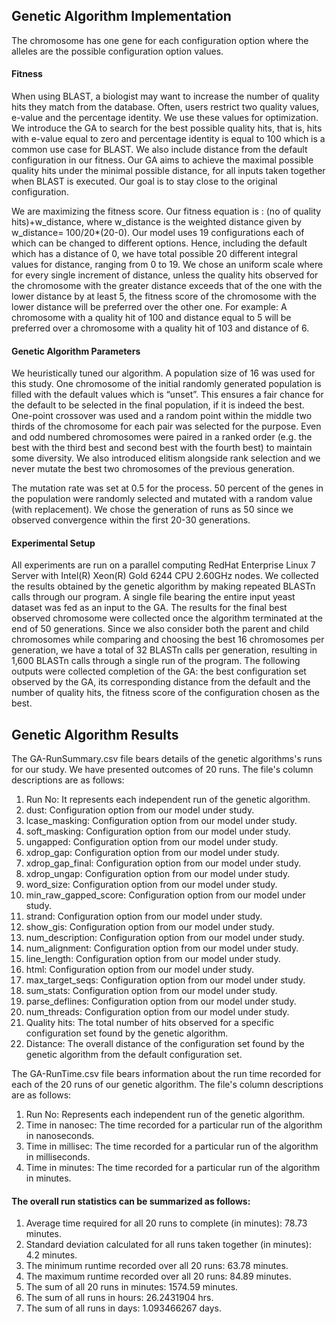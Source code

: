## Genetic Algorithm Implementation

The chromosome has one gene for each configuration option where the alleles are the possible configuration option values.

#### Fitness 
When using BLAST, a biologist may want to increase the number of quality hits they match from the database.  Often, users restrict two quality values, e-value and the percentage identity. We use these values for optimization. We introduce the GA to search for the best possible quality hits, that is, hits with e-value equal to zero and percentage identity is equal to 100 which is a common use case for BLAST. We also include distance from the default configuration in our fitness. Our GA aims to achieve the maximal possible quality hits under the minimal possible distance, for all inputs taken together when BLAST is executed. Our goal is to stay close to the original configuration.

We are maximizing the fitness score. Our fitness equation is : (no of quality hits)+w\_distance, where w\_distance is the weighted distance given by w\_distance= 100/20\*(20-0).  Our model uses 19 configurations each of which can be changed to different options. Hence, including the default which has a distance of 0, we have total possible 20 different integral values for distance, ranging from 0 to 19. We chose an uniform scale where for every single increment of distance, unless the quality hits observed for the chromosome with the greater distance exceeds that of the one with the lower distance by at least 5, the fitness score of the chromosome with the lower distance will be preferred over the other one.  For example: A chromosome with a quality hit of 100 and distance equal to 5 will be preferred over a chromosome with a quality hit of 103 and distance of 6.

#### Genetic Algorithm Parameters
We heuristically tuned our algorithm. A population size of 16 was used for this study. One chromosome of the initial randomly generated population is filled with the default values which is “unset”. This ensures a fair chance for the default to be selected in the final population, if it is indeed the best. One-point crossover was used and a random point within the middle two thirds of the chromosome for each pair was selected for the purpose. Even and odd numbered chromosomes were paired in a ranked order (e.g. the best with the third best and second best with the fourth best) to maintain some diversity. We also introduced elitism alongside rank selection and we never mutate the best two chromosomes of the previous generation. 

The mutation rate was set at 0.5 for the process. 50 percent of the genes in the population were randomly selected and mutated with a random value (with replacement). We chose the generation of runs as 50 since we observed convergence within the first 20-30 generations.


#### Experimental Setup
All experiments are run on a parallel computing RedHat Enterprise Linux 7 Server with Intel(R) Xeon(R) Gold 6244 CPU 2.60GHz nodes. We collected the results obtained by the genetic algorithm by making repeated BLASTn calls through our program. A single file bearing the entire input yeast dataset was fed as an input to the GA. The results for the final best observed chromosome were collected once the algorithm terminated at the end of 50 generations. Since we also consider both the parent and child chromosomes while comparing and choosing the best 16 chromosomes per generation, we have a total of 32 BLASTn calls per generation, resulting in 1,600 BLASTn calls through a single run of the program. The following outputs were collected completion of the GA: the best configuration set observed by the GA, its corresponding distance from the default and the number of quality hits, the fitness score of the configuration chosen as the best.


## Genetic Algorithm Results

The GA-RunSummary.csv file bears details of the genetic algorithms's runs for our study. We have presented outcomes of 20 runs. The file's column descriptions are as follows:
1. Run No: It represents each independent run of the genetic algorithm. 
2. dust: Configuration option from our model under study.
3. lcase_masking: Configuration option from our model under study.
4. soft_masking: Configuration option from our model under study.
5. ungapped: Configuration option from our model under study.
6. xdrop_gap: Configuration option from our model under study.
7. xdrop_gap_final: Configuration option from our model under study.
8. xdrop_ungap: Configuration option from our model under study.
9. word_size: Configuration option from our model under study.
10. min_raw_gapped_score: Configuration option from our model under study.	
11. strand: Configuration option from our model under study.
12. show_gis: Configuration option from our model under study.
13. num_description: Configuration option from our model under study.
14. num_alignment: Configuration option from our model under study.
15. line_length: Configuration option from our model under study.
16. html: Configuration option from our model under study.
17. max_target_seqs: Configuration option from our model under study.
18. sum_stats: Configuration option from our model under study.
19. parse_deflines: Configuration option from our model under study.
20. num_threads: Configuration option from our model under study.
21. Quality hits: The total number of hits observed for a specific configuration set found by the genetic algorithm.
22. Distance: The overall distance of the configuration set found by the genetic algorithm from the default configuration set.

The GA-RunTime.csv file bears information about the run time recorded for each of the 20 runs of our genetic algorithm. The file's column descriptions are as follows:
1. Run No: Represents each independent run of the genetic algorithm. 
2. Time in nanosec:	The time recorded for a particular run of the algorithm in nanoseconds.
3. Time in millisec: The time recorded for a particular run of the algorithm in milliseconds.
4. Time in minutes: The time recorded for a particular run of the algorithm in minutes.

#### The overall run statistics can be summarized as follows:
1. Average time required for all 20 runs to complete (in minutes): 78.73 minutes.
2. Standard deviation calculated for all runs taken together (in minutes): 4.2 minutes.
3. The minimum runtime recorded over all 20 runs: 63.78 minutes.
4. The maximum runtime recorded over all 20 runs: 84.89	minutes.
5. The sum of all 20 runs in minutes: 1574.59 minutes.
6. The sum of all runs in hours: 26.2431904 hrs.	
7. The sum of all runs in days: 1.093466267 days.	




